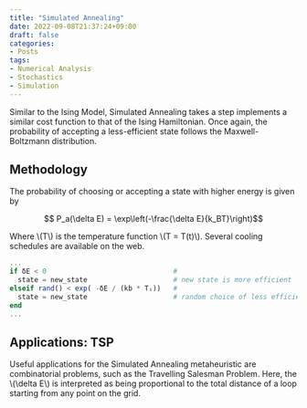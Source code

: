 ```yaml
---
title: "Simulated Annealing"
date: 2022-09-08T21:37:24+09:00
draft: false
categories: 
- Posts
tags: 
- Numerical Analysis
- Stochastics
- Simulation
---
```


Similar to the Ising Model, Simulated Annealing takes a step implements a similar cost function to that of the Ising Hamiltonian. Once again, the probability of accepting a less-efficient state follows the Maxwell-Boltzmann distribution.

## Methodology

The probability of choosing or accepting a state with higher energy is given by

$$ P_a(\delta E) = \exp\left(-\frac{\delta E}{k_BT}\right)$$

Where \\(T\\) is the temperature function \\(T = T(t)\\). Several cooling schedules are available on the web.

```julia
...
if δE < 0                               # 
  state = new_state                     # new state is more efficient
elseif rand() < exp( -δE / (kb * Tᵢ))   # 
  state = new_state                     # random choice of less efficient state
end
...
```

## Applications: TSP

Useful applications for the Simulated Annealing metaheuristic are combinatorial problems, such as the Travelling Salesman Problem. Here, the \\(\delta E\\) is interpreted as being proportional to the total distance of a loop starting from any point on the grid.

<!-- ![TSP GIF](feature.gif) -->
<!-- ![TSP GIF](/images/waves/wave_barriers.gif) -->